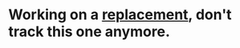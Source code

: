 # Working on a [replacement][0], don't track this one anymore.

[0]: https://gitbug.com/ckittel/BggSharp
